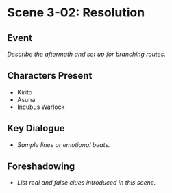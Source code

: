 # Scene 3-02: Resolution

## Event
_Describe the aftermath and set up for branching routes._

## Characters Present
- Kirito
- Asuna
- Incubus Warlock

## Key Dialogue
- _Sample lines or emotional beats._

## Foreshadowing
- _List real and false clues introduced in this scene._
